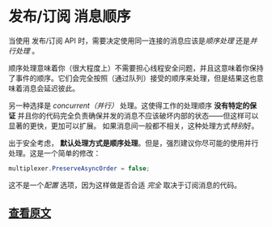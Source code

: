 ﻿发布/订阅 消息顺序
===

当使用 发布/订阅 API 时，需要决定使用同一连接的消息应该是*顺序处理*  还是*并行处理* 。

顺序处理意味着你（很大程度上）不需要担心线程安全问题，并且这意味着你保持了事件的顺序。它们会完全按照（通过队列）接受的顺序来处理，但是结果这也意味着消息会延迟彼此。

另一种选择是 *concurrent（并行）*  处理。这使得工作的处理顺序 **没有特定的保证** 并且你的代码完全负责确保并发的消息不应该破坏内部的状态——但这样可以显著的更快，更加可以扩展。
如果消息间一般都不相关，这种处理方式*特别*好。

出于安全考虑， **默认处理方式是顺序处理**。但是，强烈建议你尽可能的使用并行处理。这是一个简单的修改：

```C#
multiplexer.PreserveAsyncOrder = false;
```

这不是一个*配置* 选项，因为这样做是否合适 *完全* 取决于订阅消息的代码。

[查看原文](https://github.com/StackExchange/StackExchange.Redis/blob/master/Docs/PubSubOrder.md)
---
